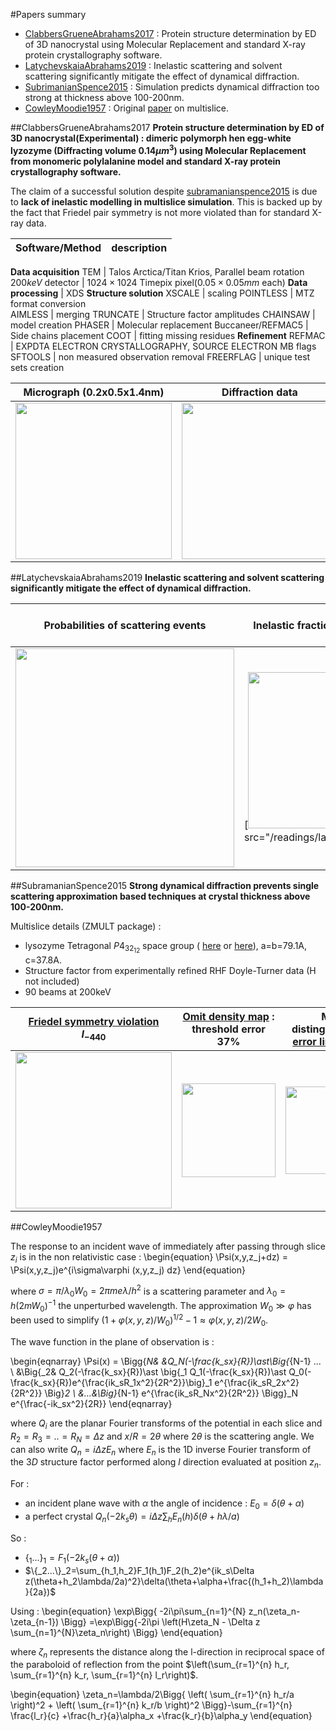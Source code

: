 #Papers summary

- [ClabbersGrueneAbrahams2017](clabbersgrueneabrahams2017) : Protein structure determination by ED of 3D nanocrystal using Molecular Replacement and standard X-ray protein crystallography software.
- [LatychevskaiaAbrahams2019](#latychevskaiaabrahams2019) : Inelastic scattering and solvent scattering significantly mitigate the effect of dynamical diffraction.
- [SubrimanianSpence2015](#subramanianspence2015) : Simulation predicts dynamical diffraction too strong at thickness above 100-200nm.
- [CowleyMoodie1957](/readings/CowleyMoodie1957) : Original [paper](/articles/CowleyMoodie1957.pdf) on multislice.

##ClabbersGrueneAbrahams2017
**Protein structure determination by ED of 3D nanocrystal(Experimental) : dimeric polymorph hen egg-white lyzozyme (Diffracting volume $0.14\mu m^3$) using Molecular Replacement from monomeric polylalanine model and standard X-ray protein crystallography software.**

The claim of a successful solution despite [subramanianspence2015](#subramanianspence2015) is due to **lack of inelastic modelling in multislice simulation**. This is backed up by the fact that Friedel pair symmetry is not more violated than for standard X-ray data.

Software/Method  | description
-----     | ------
**Data acquisition**
TEM      | Talos Arctica/Titan Krios, Parallel beam rotation $200keV$
detector | $1024\times 1024$ Timepix pixel($0.05\times0.05 mm$ each)
**Data processing** | XDS
**Structure solution**
XSCALE    | scaling
POINTLESS | MTZ format conversion  
AIMLESS   | merging
TRUNCATE  | Structure factor amplitudes
CHAINSAW  | model creation
PHASER    | Molecular replacement
Buccaneer/REFMAC5 | Side chains placement
COOT      | fitting missing residues
**Refinement**
REFMAC    | EXPDTA ELECTRON CRYSTALLOGRAPHY, SOURCE ELECTRON MB flags
SFTOOLS   | non measured observation removal
FREERFLAG | unique test sets creation


Micrograph (0.2x0.5x1.4nm)| Diffraction data | Fo vs Fc
------|-----|-------
[<img src="/readings/clabbersGrueneAbrahams2017/lyzozyme_micrograph.png" width="250"/>](/readings/clabbersGrueneAbrahams2017/diffraction.png) |   [<img src="/readings/clabbersGrueneAbrahams2017/diffraction_data.png" width="250"/>](/readings/clabbersGrueneAbrahams2017/diffraction_data.png) | [<img src="/readings/clabbersGrueneAbrahams2017/FoFc.png" width="250"/>](/readings/clabbersGrueneAbrahams2017/FoFc.png)   


##LatychevskaiaAbrahams2019
**Inelastic scattering and solvent scattering significantly mitigate the effect of dynamical diffraction.**

Probabilities of scattering events | Inelastic fraction of dynamical scattering | Friedel symmetry violation solvent scattering
-------------------|---------------------|-------------------------
[<img src="/readings/latychevskaia2019/dyna_lengths.png" width="350"/>](/readings/latychevskaia2019/dyna_lengths.png) | [<img src="/readings/latychevskaia2019/pdyn_ptot.png" width="250"/>](<img src="/readings/latychevskaia2019/pdyn_ptot) | [<img src="/readings/latychevskaia2019/Rfriedel.png" width="200"/>](/readings/latychevskaia2019/Rfriedel.png)

##SubramanianSpence2015
**Strong dynamical diffraction prevents single scattering approximation based techniques at crystal thickness above 100-200nm.**

Multislice details (ZMULT package) :

- lysozyme Tetragonal $P4_32_12$ space group (
  [here](http://img.chem.ucl.ac.uk/sgp/large/096az1.htm) or
  [here](https://it.iucr.org/Ac/ch2o3v0001/sgtable2o3o096/)),
  a=b=79.1A, c=37.8A.
- Structure factor from experimentally refined RHF Doyle-Turner data (H not included)
- 90 beams at 200keV

[Friedel symmetry violation](/readings/subramanian2015/intensity.png) $I_{-440}$ | [Omit density map](/readings/subramanian2015/density.png) : threshold error 37%  | MR distinguishable [error limit](/readings/subramanian2015/max_error.png) 34%  | [Thickness limit](/readings/subramanian2015/thickness_limit.png) $T_{R_f=0.3}\approx 100nm$
----------|----------|---------- |----------
<img src="/readings/subramanian2015/intensity.png" width="250" /> | <img src="/readings/subramanian2015/density.png" width="150" /> | <img src="/readings/subramanian2015/max_error.png" width="140" /> | <img src="/readings/subramanian2015/thickness_limit.png" width="200" />

##CowleyMoodie1957


The response to an incident wave of immediately after passing through
slice $z_i$ is in the non relativistic case :
\begin{equation}
    \Psi(x,y,z_j+dz) = \Psi(x,y,z_j)e^{i\sigma\varphi (x,y,z_j) dz}
\end{equation}

where $\sigma=\pi/\lambda_0W_0=2\pi me\lambda/h^2$ is a scattering parameter and
$\lambda_0=h(2mW_0)^{-1}$ the unperturbed wavelength.
The approximation $W_0\gg \varphi$ has been used to simplify
$(1+\varphi(x,y,z)/W_0)^{1/2}-1\approx \varphi(x,y,z)/2W_0$.

The wave function in the plane of observation is :

\begin{eqnarray}
  \Psi(x) =
    \Bigg\{_N& &Q_N(-\frac{k_sx}{R})\ast\Big\{_{N-1} ... \\
       &\Big\{_2& Q_2(-\frac{k_sx}{R})\ast
          \big\{_1 Q_1(-\frac{k_sx}{R})\ast Q_0(-\frac{k_sx}{R})e^{\frac{ik_sR_1x^2}{2R^2}}\big\}_1
       e^{\frac{ik_sR_2x^2}{2R^2}} \Big\}_2 \\
    &...&\Big\}_{N-1} e^{\frac{ik_sR_Nx^2}{2R^2}} \Bigg\}_N e^{\frac{-ik_sx^2}{2R}}
\end{eqnarray}

where $Q_i$ are the planar Fourier transforms of the potential in each slice and
$R_2=R_3=..=R_N=\Delta z$ and $x/R=2\theta$ where $2\theta$ is the scattering angle.
We can also write $Q_n=i\Delta zE_n$ where $E_n$ is the 1D inverse Fourier transform
of the $3D$ structure factor performed along $l$ direction evaluated at position $z_n$.

For :

- an incident plane wave with $\alpha$ the angle of incidence :
    $E_0=\delta(\theta+\alpha)$
- a perfect crystal
    $Q_n(-2k_s\theta)=i\Delta z\sum_h E_n(h)\delta(\theta+h\lambda/a)$

So :

- $\{_1...\}_1=F_1(-2k_s(\theta+\alpha))$
- $\{_2...\}_2=\sum_{h_1,h_2}F_1(h_1)F_2(h_2)e^{ik_s\Delta z(\theta+h_2\lambda/2a)^2}\delta(\theta+\alpha+\frac{(h_1+h_2)\lambda}{2a})$

Using :
\begin{equation}
    \exp\Bigg\{
        -2i\pi\sum_{n=1}^{N} z_n(\zeta_n-\zeta_{n-1})
     \Bigg\}
     =\exp\Bigg\{-2i\pi
            \left(H\zeta_N - \Delta z \sum_{n=1}^{N}\zeta_n\right)
      \Bigg\}
\end{equation}

where $\zeta_n$ represents the distance along the l-direction in reciprocal space
of the paraboloid of reflection from the point
$\left(\sum_{r=1}^{n} h_r, \sum_{r=1}^{n} k_r, \sum_{r=1}^{n} l_r\right)$.

\begin{equation}
\zeta_n=\lambda/2\Bigg\{
    \left( \sum_{r=1}^{n} h_r/a \right)^2 +
    \left( \sum_{r=1}^{n} k_r/b \right)^2
    \Bigg\}-\sum_{r=1}^{n} \frac{l_r}{c} +\frac{h_r}{a}\alpha_x +\frac{k_r}{b}\alpha_y
\end{equation}
